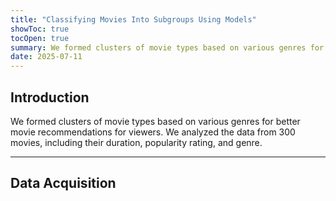 ```yaml
---
title: "Classifying Movies Into Subgroups Using Models"
showToc: true
tocOpen: true
summary: We formed clusters of movie types based on various genres for better movie recommendations for viewers. 
date: 2025-07-11
---
```


## Introduction

We formed clusters of movie types based on various genres for better movie recommendations for viewers. We analyzed the data from 300 movies, including their duration, popularity rating, and genre. 

---
## Data Acquisition
